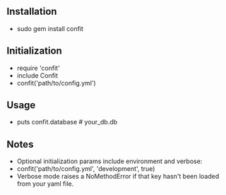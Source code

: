 Installation
------------
* sudo gem install confit

Initialization
--------------
* require 'confit'
* include Confit
* confit('path/to/config.yml')

Usage
-----
* puts confit.database # your_db.db

Notes
-----
* Optional initialization params include environment and verbose:
* confit('path/to/config.yml', 'development', true)
* Verbose mode raises a NoMethodError if that key hasn't been loaded from your yaml file.